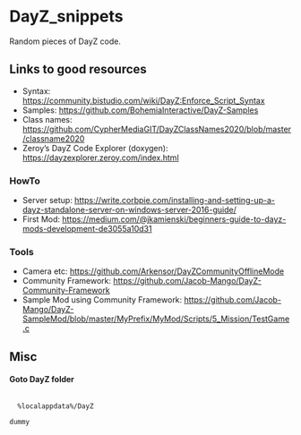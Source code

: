 # DayZ_snippets
Random pieces of DayZ code. 

## Links to good resources ##
* Syntax: https://community.bistudio.com/wiki/DayZ:Enforce_Script_Syntax
* Samples: https://github.com/BohemiaInteractive/DayZ-Samples
* Class names: https://github.com/CypherMediaGIT/DayZClassNames2020/blob/master/classname2020
* Zeroy’s DayZ Code Explorer (doxygen): https://dayzexplorer.zeroy.com/index.html
### HowTo ###
* Server setup: https://write.corbpie.com/installing-and-setting-up-a-dayz-standalone-server-on-windows-server-2016-guide/
* First Mod: https://medium.com/@jkamienski/beginners-guide-to-dayz-mods-development-de3055a10d31

### Tools ###
* Camera etc: https://github.com/Arkensor/DayZCommunityOfflineMode
* Community Framework: https://github.com/Jacob-Mango/DayZ-Community-Framework
* Sample Mod using Community Framework: https://github.com/Jacob-Mango/DayZ-SampleMod/blob/master/MyPrefix/MyMod/Scripts/5_Mission/TestGame.c

## Misc
#### Goto DayZ folder
<code>
  %localappdata%/DayZ
</code>

`dummy`
